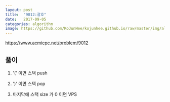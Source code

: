 ```yaml
---
layout: post
title:  "9012:괄호"
date:   2017-09-05
categories: algorithm
image: https://github.com/KoJunHee/kojunhee.github.io/raw/master/img/algorithm.png
---
```


<https://www.acmicpc.net/problem/9012>

## 풀이
1. '(' 이면 스택 push
 
2. ')' 이면 스택 pop

3. 마지막에 스택 size 가 0 이면 VPS
